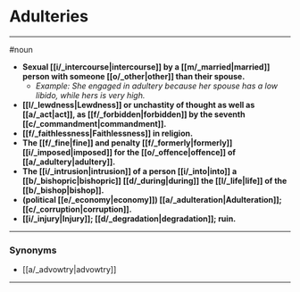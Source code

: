 # Adulteries
---
#noun
- **Sexual [[i/_intercourse|intercourse]] by a [[m/_married|married]] person with someone [[o/_other|other]] than their spouse.**
	- _Example: She engaged in adultery because her spouse has a low libido, while hers is very high._
- **[[l/_lewdness|Lewdness]] or unchastity of thought as well as [[a/_act|act]], as [[f/_forbidden|forbidden]] by the seventh [[c/_commandment|commandment]].**
- **[[f/_faithlessness|Faithlessness]] in religion.**
- **The [[f/_fine|fine]] and penalty [[f/_formerly|formerly]] [[i/_imposed|imposed]] for the [[o/_offence|offence]] of [[a/_adultery|adultery]].**
- **The [[i/_intrusion|intrusion]] of a person [[i/_into|into]] a [[b/_bishopric|bishopric]] [[d/_during|during]] the [[l/_life|life]] of the [[b/_bishop|bishop]].**
- **(political [[e/_economy|economy]]) [[a/_adulteration|Adulteration]]; [[c/_corruption|corruption]].**
- **[[i/_injury|Injury]]; [[d/_degradation|degradation]]; ruin.**
---
### Synonyms
- [[a/_advowtry|advowtry]]
---
